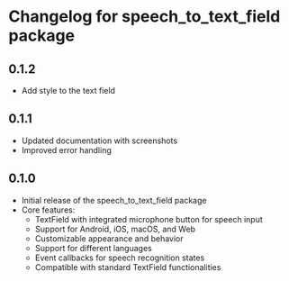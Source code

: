 # Changelog for speech_to_text_field package

## 0.1.2
* Add style to the text field


## 0.1.1

* Updated documentation with screenshots
* Improved error handling

## 0.1.0

* Initial release of the speech_to_text_field package
* Core features:
  * TextField with integrated microphone button for speech input
  * Support for Android, iOS, macOS, and Web
  * Customizable appearance and behavior
  * Support for different languages
  * Event callbacks for speech recognition states
  * Compatible with standard TextField functionalities
